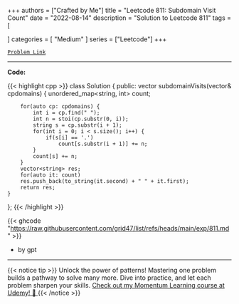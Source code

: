 
+++
authors = ["Crafted by Me"]
title = "Leetcode 811: Subdomain Visit Count"
date = "2022-08-14"
description = "Solution to Leetcode 811"
tags = [
    
]
categories = [
    "Medium"
]
series = ["Leetcode"]
+++



[`Problem Link`](https://leetcode.com/problems/subdomain-visit-count/description/)

---

**Code:**

{{< highlight cpp >}}
class Solution {
public:
    vector<string> subdomainVisits(vector<string>& cpdomains) {
        unordered_map<string, int> count;

        for(auto cp: cpdomains) {
            int i = cp.find(" ");
            int n = stoi(cp.substr(0, i));
            string s = cp.substr(i + 1);
            for(int i = 0; i < s.size(); i++) {
                if(s[i] == '.')
                    count[s.substr(i + 1)] += n;
            }
            count[s] += n;
        }
        vector<string> res;
        for(auto it: count)
        res.push_back(to_string(it.second) + " " + it.first);
        return res;
    }
};
{{< /highlight >}}


{{< ghcode "https://raw.githubusercontent.com/grid47/list/refs/heads/main/exp/811.md" >}}
- by gpt
        
---


{{< notice tip >}}
Unlock the power of patterns! Mastering one problem builds a pathway to solve many more. Dive into practice, and let each problem sharpen your skills. [Check out my Momentum Learning course at Udemy! 🚀 ](https://www.udemy.com/course/algorithms-and-data-structures-in-cpp/)
{{< /notice >}}

